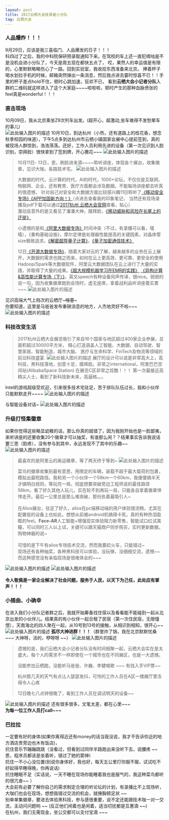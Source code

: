```yaml
---
layout: post
title: 2017云栖大会技录者小分队
tag: 云栖大会
---
```


### 人品爆炸！！！
9月29日，应该是我三喜临门、人品爆发的日子！！！<br/>
科四过了之后，我的中科院保研预录取通知下来。在驾校的车上还一直犯嘀咕是不是没机会进小分队了，今天是周五现在都快五点了，
哎，果然人的幸运值是有限的，心里默默略略伤心了一路。回到实验室，我收拾东西准备来北京。
捧着杯子喝水划拉手机的时候，邮箱突然弹出一条消息，然后我点进去霎时惊喜不已！！手里的杯子差点hold不住，顿时心跳加速，狂欢不已，
看到**云栖大会小记者分队**入群的二维码就这样进入了这个大家庭~~~~啦啦啦，顿时产生的那种血脉偾张的feel真是wonderful！！！

### 直击现场
10月09日，我从北京乘坐Z9次列车出发。(超开心，超激动,坐车难得不发愁晕车的事儿)<br/>
![此处输入图片的描述][1]
10月10日，到达杭州（小热，还有道路上的桂花香，想念秋季校园的味道），下午5点多到达杭州市云栖小镇国家会展中心提前签到，真的被现场人群惊到，浩浩荡荡。还好，工作人员利用先进的设备（第一次见识到人脸识别，崇拜脸）很快拿到了签到牌，开心撒花~~~
![此处输入图片的描述][2]

> 10月11日- 13日，恩，刷脸进来滴~~~~聆听讲座，体现各个展台，收集徽章，见识大咖，各路技术宅。
![此处输入图片的描述][3]
> 
> 大数据的时代，云计算的时代，AI的时代，1000+论坛，不仅仅是互联网、物联网、企业，还有教育、医疗方面都会涉及数据。不能每场讲座都去听真的很遗憾，
针对自己对安全和大数据方面比较感兴趣11日聆听了[《移动安全专场》][4][《APP加固新方向！》][5]（点进去查看我的印象笔记，
当然还有现场录播及pdf下载可以通过[2017杭州.云栖大会官网][6]查看，贴心）<br/>
激动且意外的是又看见了潘潘大神，膜拜脸，[《移动威胁和风险在长尾上的迁徙》][7]<br/>
> 
> 小遗憾的是和[《阿里大数据专场》][8]时间冲突（不过，有录播可以看，嘻嘻），《重构基础设施》，摩尔定律是处理器性能提高的关键因素，对晶体管size极致追求。[《解密超导量子计算》][9]，[《量子加密通信技术》][10]
> 
> 12日[《开源大数据专场》][11]，随着大家对云的了解，越来越多的业务在云上展开，大数据的需求也随之而来，如何在云上更高效、更可靠、更安全的使用Hadoop/Spark等大数据软件，阿里云大数据团队在云上进行了大量的实践，并取得了大量的成果。[《超大规模机器学习在EMR的实践》][12]
> [《异构计算&高性能计算专场（下）》][13]，英文speech有种设备同声传译，很nice。弱弱的说一句，因为收集徽章跑到会场时，虚无座席，拿着战利品听讲座着实累~~~
![此处输入图片的描述][14]

见识高端大气上档次的云栖厅~~~哇塞~~~<br/>
你要知道，这里是马爸爸发布重磅消息的地方，人杰地灵好不啦~~~
![此处输入图片的描述][15]
### 科技改变生活

> 2017杭州云栖大会展览吸引了来自16个国家与地区超过400家企业参展，总面积超过30000平方米，
> 精心打造涵盖人工智能、大数据、自动驾驶、智慧家居、智能制造、城市大脑、 医疗与生命科学、FinTech及物流等领域的前沿科技盛宴.
![此处输入图片的描述][16]
> 展厅的设计可以说是非常高大上，高科技，黑科技落地，创意十足，膜拜脸。非常之international，阿里巴巴空间站(AlibabaSpace Station) 在展览C区非常之炫酷！！！ 第一次最接近高精尖人士，看到了新科技新未来，高逼格。。。

Intel的游戏超级受欢迎，引来很多技术宅驻足，苦于排队队伍过长，我和小伙伴只能默默走开~~~~
![此处输入图片的描述][17]

与智能设备对话~
![此处输入图片的描述][18]

### 升级打怪集徽章
如果你觉得这些略显幼稚的话，那么你真的就错了，因为我刚开始也是一脸鄙夷，来听讲座的还要收集20个徽章才可以抽奖，有谁那么闲？？结果事实告诉我说话要三思（脸疼），没有参与到其中，永远发现不了其中的乐趣~~
![此处输入图片的描述][19]

> 最喜欢的是阿里云的奥运徽章，等了两天终于等到~
![此处输入图片的描述][20]
> 
> 菜鸟的徽章收集到最有意思，用限定的车辆，装载不超于最大载荷的包裹，模拟出最短路径。我和另一个小伙伴一个59km一个60km，我傻傻搞半天才搞明白规则，等玩完一局，彻底想要突破旁边工程师说的最佳路径56km。看了好久其他人玩儿，实在轮不到再玩一局，只能各自拿着徽章悻悻走开。最后一公里总是那么难突破，那份执着最吸引人~
<br/><br/>
> 在Alios展台，驻足了好久，alios在pc端移动端的用户体验很流畅，尤其在配置低的设备上也如此。想想从前被android机搞得卡死，真的有种热泪盈眶的feel。**Face-AR**人工智能+增强现实体验阻力新零售，智能试口红试美瞳，可以同时三人以上试，关键可以跟天猫商户同步购买，实时更新数据，购物神器的说~
<br/><br/>
> 可惜的是下午有alios专场技术交流，然而我要赶火车，只能错过~ <br/>
现场还有各种抽奖，各种黑科技可以体验，没玩够，没细细交流，遗憾~~ 而这种感觉没有亲临现场是很难体会的~~~<br/>

![此处输入图片的描述][21]
![此处输入图片的描述][22]
<br/>
<br/>
**令人敬佩是一家企业解决了社会问题，服务于人民，以天下为己任，此处应有掌声！！！**

### 小插曲、小确幸

在进入我们小分队记者群之后，我就开始筹备找住宿以及看看能不能碰到一起从北京出发的小伙伴儿。结果真的有小伙伴一起合租了民宿（第一次住民宿，无限憧憬），天南海北的四人聚在一起，从10号到13号的接触，从相识到相知，很开心~~
![此处输入图片的描述][23]
**孤尽大神进群！！！**（群里炸了锅，我在北京默默忧桑 ~~~ 大神呀，活的，咿呀呀 ~~）
![此处输入图片的描述][24]
> 遗憾的是，我们云栖大会小记者分队没有时间相聚一起，云栖大会实在是太盛大，每个人的需求不一样即使在一个城市也在不同展区，也是一大遗憾。
> 
> 没能参加云栖跑，没能听马爸爸、许巍、李健唱歌 ~~~ 有钱入手VIP票~~
> 
> 杭州那几天的天气有点让人瑟瑟发抖，可怜的工作人员在A区一楼展厅里冻得令人心疼
> 
> 12日晚七八点钟很晚了，看到工作人员在调试明天的设备~~

![此处输入图片的描述][25]
还有很多很多，文笔太差，都在心里~~~ <br/>
**为每一位工作人员打call~~~**

### 巴拉拉
一定要有好的身体(如果你离得近还有money的话当我没说，我才不告诉你近的地方酒店贵旁边也木有饭店)，<br/>
抗住音乐节蹦蹦跳跳（没看过，但看到过同伴半路跑出来没听下去，说腰疼 ~~ 恩，程序员都该是坐着听，错过了她的窦神）<br/>
抗住一不小心没位置(别说你身体好，我也好，每天五公里打你服不服，试试吃不好起得早睡得晚，你再说话)<br/>抗住睡眠不足（实话说，一天不睡在现场你能睡着我也是服气的，我这种菜鸟都听的很亢奋~~ ）<br/>
大会前有必要了解你自己的需求制定合理的听论坛的计划，有录播比不上现场听，大咖们也会在现场，想想我错过交流的机会，就捶胸顿足状 ~~ <br/>
别单单集徽章，要进去体验黑科技，参与感很重要，说不定还能跟技术咖一对一交流，主动问问题哟 ~~ (反正他们闲着也是闲着，适当叨扰都是互惠滴 ~~)<br/>
在杭州，我们无需现金，坐公交都可以支付宝滴 ~~~

  [1]: https://blog-1258233124.cos.ap-beijing.myqcloud.com/%E4%BA%91%E6%A0%961%20%285%29.jpg
  [2]: https://blog-1258233124.cos.ap-beijing.myqcloud.com/%E4%BA%91%E6%A0%961%20%2817%29.jpg
  [3]: https://blog-1258233124.cos.ap-beijing.myqcloud.com/%E4%BA%91%E6%A0%961%20%2815%29.jpg
  [4]: https://yunqi.aliyun.com/2017/hangzhou/meeting?day=all&theme=all&meeting=detail1119
  [5]: https://www.evernote.com/shard/s639/sh/5e5e3fdf-6aca-4a34-b19a-e70240a33df8/a4cb8721d7ca7bac5b6aba949eb947e3
  [6]: https://yunqi.aliyun.com/?spm=a21cy.8531182.828344.2.1aa8daffi8rFsq#/video/warm
  [7]: https://www.evernote.com/shard/s639/sh/cf0be093-91e7-464e-bbdc-65325548327a/1e27188906f2028c1103a55c0c914a55
  [8]: https://yunqi.aliyun.com/2017/hangzhou/meeting?day=day1&theme=all&meeting=detail1106
  [9]: https://www.evernote.com/shard/s639/sh/7c41b704-5531-46d9-8163-9aa1576aa9d0/8899440408d50c0463c3304796f0186c
  [10]: https://www.evernote.com/shard/s639/sh/c63fc41f-6d2e-415d-b70d-cc9afa155857/74f87de8f16fd078777fa55fba5dd960
  [11]: https://yunqi.aliyun.com/2017/hangzhou/meeting?day=day2&theme=all&meeting=detail1207
  [12]: https://www.evernote.com/shard/s639/sh/60ff5e85-b2f5-4704-b2e5-49e84998d305/b8c157d68dabb1f09d6c6d93e001cd4f
  [13]: https://yunqi.aliyun.com/2017/hangzhou/meeting?day=day2&theme=all&meeting=detail1222
  [14]: https://blog-1258233124.cos.ap-beijing.myqcloud.com/%E4%BA%91%E6%A0%961%20%2866%29.jpg
  [15]: https://blog-1258233124.cos.ap-beijing.myqcloud.com/%E4%BA%91%E6%A0%961%20%2891%29.jpg
  [16]: https://blog-1258233124.cos.ap-beijing.myqcloud.com/%E4%BA%91%E6%A0%961%20%28123%29.jpg
  [17]: https://blog-1258233124.cos.ap-beijing.myqcloud.com/%E4%BA%91%E6%A0%961%20%2881%29.jpg
  [18]: https://blog-1258233124.cos.ap-beijing.myqcloud.com/%E4%BA%91%E6%A0%961%20%2838%29.jpg
  [19]: https://blog-1258233124.cos.ap-beijing.myqcloud.com/%E4%BA%91%E6%A0%96.jpg
  [20]: https://blog-1258233124.cos.ap-beijing.myqcloud.com/%E4%BA%91%E6%A0%961%20%2882%29.jpg
  [21]: https://blog-1258233124.cos.ap-beijing.myqcloud.com/%E4%BA%91%E6%A0%961%20%2877%29.jpg
  [22]: https://blog-1258233124.cos.ap-beijing.myqcloud.com/%E4%BA%91%E6%A0%961%20%2879%29.jpg
  [23]: https://blog-1258233124.cos.ap-beijing.myqcloud.com/%E4%BA%91%E6%A0%961%20%28119%29_%E5%89%AF%E6%9C%AC.jpg
  [24]: https://blog-1258233124.cos.ap-beijing.myqcloud.com/%E4%BA%91%E6%A0%961%20%28122%29.jpg
  [25]: https://blog-1258233124.cos.ap-beijing.myqcloud.com/%E4%BA%91%E6%A0%961%20%2875%29.jpg